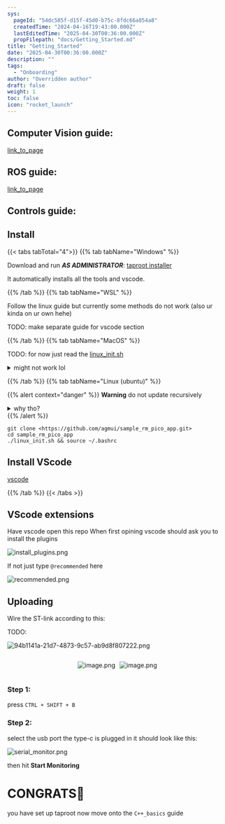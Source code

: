 ```yaml
---
sys:
  pageId: "54dc585f-d15f-45d0-b75c-8fdc66a854a8"
  createdTime: "2024-04-16T19:43:00.000Z"
  lastEditedTime: "2025-04-30T00:36:00.000Z"
  propFilepath: "docs/Getting_Started.md"
title: "Getting_Started"
date: "2025-04-30T00:36:00.000Z"
description: ""
tags:
  - "Onboarding"
author: "Overridden author"
draft: false
weight: 1
toc: false
icon: "rocket_launch"
---
```


## Computer Vision guide:

[link_to_page](86d45bc0-388b-4d26-8848-44f255f73d0e)

## ROS guide:

[link_to_page](3c76c1de-ec8f-46d6-8b0a-294005edc2d5)

## Controls guide:

## Install

{{< tabs tabTotal="4">}}
{{% tab tabName="Windows" %}}

Download and run _**AS ADMINISTRATOR**_: [taproot installer](https://github.com/Thornbots/TeachingFreshies/releases/tag/1.0)

It automatically installs all the tools and vscode.

{{% /tab %}}
{{% tab tabName="WSL" %}}

Follow the linux guide but currently some methods do not work (also ur kinda on ur own hehe)

TODO: make separate guide for vscode section

{{% /tab %}}
{{% tab tabName="MacOS" %}}

TODO: for now just read the [linux_init.sh](https://github.com/agmui/sample_rm_pico_app/blob/main/linux_init.sh)

<details>
<summary>might not work lol</summary>

`brew install libusb pkg-config`

Next install: [vscode](https://code.visualstudio.com/Download)

</details>

{{% /tab %}}
{{% tab tabName="Linux (ubuntu)" %}}

{{% alert context="danger" %}}
**Warning** do not update recursively
<details>
<summary>why tho?</summary>
There are some submodules that may go on for a while (like tinyusb) and I highly
recommend you don't need to get them.
If you want to see what submodules I update just look in `linux_init.sh`
</details>
{{% /alert %}}

```shell
git clone <https://github.com/agmui/sample_rm_pico_app.git>
cd sample_rm_pico_app
./linux_init.sh && source ~/.bashrc
```

## Install VScode

[vscode](https://code.visualstudio.com/Download)

{{% /tab %}}
{{< /tabs >}}

## VScode extensions

Have vscode open this repo
When first opining vscode should ask you to install the plugins

![install_plugins.png](https://prod-files-secure.s3.us-west-2.amazonaws.com/d518164a-d88e-44d1-a4ee-3adb3bd8bce0/89bd30f0-1825-4e77-867b-0a41ce370880/install_plugins.png?X-Amz-Algorithm=AWS4-HMAC-SHA256&X-Amz-Content-Sha256=UNSIGNED-PAYLOAD&X-Amz-Credential=ASIAZI2LB466RZFMPGX7%2F20250616%2Fus-west-2%2Fs3%2Faws4_request&X-Amz-Date=20250616T200949Z&X-Amz-Expires=3600&X-Amz-Security-Token=IQoJb3JpZ2luX2VjEHwaCXVzLXdlc3QtMiJGMEQCIDX1XD1iIs7oUmzogC8Pqd9xyw%2B64%2BLi%2F5dq20mYDuGpAiA9yDDo%2FIeBDRNARVf0yJT%2BR0GK5uae1XQBKJGkIusDLSr%2FAwhlEAAaDDYzNzQyMzE4MzgwNSIMiqYqgT7mQsPuERVgKtwDEO5v8oRJInP7kYQUMQqdqnQD1z11TIvXFjnkV9brWsyQ8mOZvl2hBGw8nQovPayQn1bF%2FVBS%2B2Bz%2FiFi0iKOCepdY00NclsoErZN3U58%2B9qeNb94D6XNMFLHGj51A%2BCYFg81zE1%2FppVGZkJCT0C%2F8whQUeu6Paevf4XQutaQP6A0mmFxYC%2Ff3rDGBX0iteThRQ4cq8OLfT110DDWI%2Bg%2BfKxQpv9cENV99AtemupAe0wXPtifzk7bN4uKrt43pMJwG6ftCZy0O9ZviLa%2BcsNU1aOOIz2rxE2Sg7zxDau51P11Zrmvyop1JILhgnTNyKV2g4H5DJc8ZKh8YqjzzvW84n7vD%2FNM%2BP2pfl7uEFGdxiG3HK6QBAlPBXX6aJZdKy4OzJMnGIh1BwMUTwr7iN06IfrxmW2Q%2BAIsOGu4TUsNo2X1W9e0%2BGSo8brWa73tkyEi1utD6Ycup2JKrVC4pPm76PO0V66rGT4OlBL%2BQp0rQwCy5F8Swpvgc6vmEvNg5afTL0%2Flys%2B1G0v%2FZ4xBWZWyJUQFok437h62sPq12OZxcbhx4MwXPCqZ0MjmPfeZxiaqdHbUfEzodwq6CZOik8V465GXq5s5V%2BkAxmF7hz67yRX%2FIOrVfKdLZn9qK48w0N%2FBwgY6pgFbIc%2FxqH2oYexYYmx7d40BerMy2EDuCvafxyCrAhMs0FoD0fNmyTPjvAeizJIKCWAHofhJ7mq%2Fo6is%2B5q2CFD7uyiPrwv6UbRnDaOQtUoul3MxjKuV8PLSqjOoG5n9Y1F8dClHZn4JARB8mP%2F6rST%2BZK%2FcSGBEAk7nSNhT1b3%2BPV389wVagZHFykMQkngop3JwspxKiVmEqFY8vZkDwZ2fGWunyeFe&X-Amz-Signature=39a00ccf805e44cb61d0bad084f04d720b470c1b3e735dfb55c36f792cd8d19b&X-Amz-SignedHeaders=host&x-amz-checksum-mode=ENABLED&x-id=GetObject)

If not just type `@recommended` here  

![recommended.png](https://prod-files-secure.s3.us-west-2.amazonaws.com/d518164a-d88e-44d1-a4ee-3adb3bd8bce0/61e661e9-5d85-4dfc-be0d-8d2097a5e793/recommended.png?X-Amz-Algorithm=AWS4-HMAC-SHA256&X-Amz-Content-Sha256=UNSIGNED-PAYLOAD&X-Amz-Credential=ASIAZI2LB466RZFMPGX7%2F20250616%2Fus-west-2%2Fs3%2Faws4_request&X-Amz-Date=20250616T200949Z&X-Amz-Expires=3600&X-Amz-Security-Token=IQoJb3JpZ2luX2VjEHwaCXVzLXdlc3QtMiJGMEQCIDX1XD1iIs7oUmzogC8Pqd9xyw%2B64%2BLi%2F5dq20mYDuGpAiA9yDDo%2FIeBDRNARVf0yJT%2BR0GK5uae1XQBKJGkIusDLSr%2FAwhlEAAaDDYzNzQyMzE4MzgwNSIMiqYqgT7mQsPuERVgKtwDEO5v8oRJInP7kYQUMQqdqnQD1z11TIvXFjnkV9brWsyQ8mOZvl2hBGw8nQovPayQn1bF%2FVBS%2B2Bz%2FiFi0iKOCepdY00NclsoErZN3U58%2B9qeNb94D6XNMFLHGj51A%2BCYFg81zE1%2FppVGZkJCT0C%2F8whQUeu6Paevf4XQutaQP6A0mmFxYC%2Ff3rDGBX0iteThRQ4cq8OLfT110DDWI%2Bg%2BfKxQpv9cENV99AtemupAe0wXPtifzk7bN4uKrt43pMJwG6ftCZy0O9ZviLa%2BcsNU1aOOIz2rxE2Sg7zxDau51P11Zrmvyop1JILhgnTNyKV2g4H5DJc8ZKh8YqjzzvW84n7vD%2FNM%2BP2pfl7uEFGdxiG3HK6QBAlPBXX6aJZdKy4OzJMnGIh1BwMUTwr7iN06IfrxmW2Q%2BAIsOGu4TUsNo2X1W9e0%2BGSo8brWa73tkyEi1utD6Ycup2JKrVC4pPm76PO0V66rGT4OlBL%2BQp0rQwCy5F8Swpvgc6vmEvNg5afTL0%2Flys%2B1G0v%2FZ4xBWZWyJUQFok437h62sPq12OZxcbhx4MwXPCqZ0MjmPfeZxiaqdHbUfEzodwq6CZOik8V465GXq5s5V%2BkAxmF7hz67yRX%2FIOrVfKdLZn9qK48w0N%2FBwgY6pgFbIc%2FxqH2oYexYYmx7d40BerMy2EDuCvafxyCrAhMs0FoD0fNmyTPjvAeizJIKCWAHofhJ7mq%2Fo6is%2B5q2CFD7uyiPrwv6UbRnDaOQtUoul3MxjKuV8PLSqjOoG5n9Y1F8dClHZn4JARB8mP%2F6rST%2BZK%2FcSGBEAk7nSNhT1b3%2BPV389wVagZHFykMQkngop3JwspxKiVmEqFY8vZkDwZ2fGWunyeFe&X-Amz-Signature=7d50db683996236a304052abb148b9f892309b935904f01da8c1d1d7a32e07fc&X-Amz-SignedHeaders=host&x-amz-checksum-mode=ENABLED&x-id=GetObject)

## Uploading

Wire the ST-link according to this:

TODO:

![94b1141a-21d7-4873-9c57-ab9d8f807222.png](https://prod-files-secure.s3.us-west-2.amazonaws.com/d518164a-d88e-44d1-a4ee-3adb3bd8bce0/e5fad17d-ab82-4300-9f4c-505ab4b1202c/94b1141a-21d7-4873-9c57-ab9d8f807222.png?X-Amz-Algorithm=AWS4-HMAC-SHA256&X-Amz-Content-Sha256=UNSIGNED-PAYLOAD&X-Amz-Credential=ASIAZI2LB466RZFMPGX7%2F20250616%2Fus-west-2%2Fs3%2Faws4_request&X-Amz-Date=20250616T200949Z&X-Amz-Expires=3600&X-Amz-Security-Token=IQoJb3JpZ2luX2VjEHwaCXVzLXdlc3QtMiJGMEQCIDX1XD1iIs7oUmzogC8Pqd9xyw%2B64%2BLi%2F5dq20mYDuGpAiA9yDDo%2FIeBDRNARVf0yJT%2BR0GK5uae1XQBKJGkIusDLSr%2FAwhlEAAaDDYzNzQyMzE4MzgwNSIMiqYqgT7mQsPuERVgKtwDEO5v8oRJInP7kYQUMQqdqnQD1z11TIvXFjnkV9brWsyQ8mOZvl2hBGw8nQovPayQn1bF%2FVBS%2B2Bz%2FiFi0iKOCepdY00NclsoErZN3U58%2B9qeNb94D6XNMFLHGj51A%2BCYFg81zE1%2FppVGZkJCT0C%2F8whQUeu6Paevf4XQutaQP6A0mmFxYC%2Ff3rDGBX0iteThRQ4cq8OLfT110DDWI%2Bg%2BfKxQpv9cENV99AtemupAe0wXPtifzk7bN4uKrt43pMJwG6ftCZy0O9ZviLa%2BcsNU1aOOIz2rxE2Sg7zxDau51P11Zrmvyop1JILhgnTNyKV2g4H5DJc8ZKh8YqjzzvW84n7vD%2FNM%2BP2pfl7uEFGdxiG3HK6QBAlPBXX6aJZdKy4OzJMnGIh1BwMUTwr7iN06IfrxmW2Q%2BAIsOGu4TUsNo2X1W9e0%2BGSo8brWa73tkyEi1utD6Ycup2JKrVC4pPm76PO0V66rGT4OlBL%2BQp0rQwCy5F8Swpvgc6vmEvNg5afTL0%2Flys%2B1G0v%2FZ4xBWZWyJUQFok437h62sPq12OZxcbhx4MwXPCqZ0MjmPfeZxiaqdHbUfEzodwq6CZOik8V465GXq5s5V%2BkAxmF7hz67yRX%2FIOrVfKdLZn9qK48w0N%2FBwgY6pgFbIc%2FxqH2oYexYYmx7d40BerMy2EDuCvafxyCrAhMs0FoD0fNmyTPjvAeizJIKCWAHofhJ7mq%2Fo6is%2B5q2CFD7uyiPrwv6UbRnDaOQtUoul3MxjKuV8PLSqjOoG5n9Y1F8dClHZn4JARB8mP%2F6rST%2BZK%2FcSGBEAk7nSNhT1b3%2BPV389wVagZHFykMQkngop3JwspxKiVmEqFY8vZkDwZ2fGWunyeFe&X-Amz-Signature=7eaf4d17e9e2dd71964d536dac49c843cf09bc76a7fb4ced373f27cdce314988&X-Amz-SignedHeaders=host&x-amz-checksum-mode=ENABLED&x-id=GetObject)

<div style="display: flex;flex-direction: row; column-gap:10px; max-width: 630px;justify-content: center;">
<div>

![image.png](https://prod-files-secure.s3.us-west-2.amazonaws.com/d518164a-d88e-44d1-a4ee-3adb3bd8bce0/210ecb78-1116-4d7b-b9b7-2292f66fa2c2/image.png?X-Amz-Algorithm=AWS4-HMAC-SHA256&X-Amz-Content-Sha256=UNSIGNED-PAYLOAD&X-Amz-Credential=ASIAZI2LB466ZYEQMYUP%2F20250616%2Fus-west-2%2Fs3%2Faws4_request&X-Amz-Date=20250616T200951Z&X-Amz-Expires=3600&X-Amz-Security-Token=IQoJb3JpZ2luX2VjEHwaCXVzLXdlc3QtMiJHMEUCIQClyOqtEtj3ISs2clDJNWFZ8KIDIlrz%2F8iBsEVn37hy%2BQIgMV8IJj7nPfaYrQs6cp4eVhN1vfc6CYRpvI1CgGK0qBIq%2FwMIZRAAGgw2Mzc0MjMxODM4MDUiDFiFhhUHIArlEEWxqircA3Cc0fW2O%2BxpgIhkO%2BlbAatFBxiC37lY6tReXgHzTMTY0dc6gpBabuT8stV2zrW6tbTwMntCe0DroRMABuOhAolcU2%2FNUGJ6W32TazEKrNyf6ky8GIbUnegOXRdSnutMKGyPayELqnm6kc5sUjBN1TRRoAMav6nhxohR8MVzuhC6IWm6lm4tXAoRvRfhx2ZK%2BCXfvXR0tWYNxas4sRQknuxMr%2B%2FGFvsT%2F8EU6m98%2BYzquufHyx61nDEQmvhHN3eAL0%2Bf0CiukP%2FPB2Q4J9X44vvScBx1rNoLPS1um1tztqLtuEESvRkfbxiRX1hoXumk4uvr74J%2BHGVJnjK6OSoMnL2ZmOyeK6BI%2Btr7XX4B52khDdxajT5N6kpntWa3C4P%2BnsRcnF2C4jE5vDEPuW76P%2BpPy070mzTbmW%2BPpLfXUxnKxieDumXeDpTrDTabQad0mSnbHvnllTQDDmooxEfpSYhuKkX60Tmy4p3BOkAmnl4bhkcFPQlJmHqgzhaSP%2FfqJCxpoFZyC%2FRXZOozjTVRIYBQm%2FDQgexauQtgeY5plvkMcf6%2F0bqdZnltliI1uAEwc5QgbFUNNK%2BdBZoMqTjoJXcBmJB3tvsPlfUGW9IJ9h7PcnzGRHtz%2FCeBNL%2FfMPnewcIGOqUBOIu0lsJY%2B%2FhJVSpCeQMVQkqep%2B2myOXuoFlqDTK27L%2BaqoTzSDeugwg9j1906HyrWagvsMc%2Fc5gLOrOu6vwkWD7v81%2FtqI14AKJ6sINYLWB7cfr5r%2BdQc%2B9b3xW3YtaxflKm0hMeyH5nde6TvENdiJtQ6Ne%2B7r8RIK3gujVCk7u%2FURbRyUrJUJ%2BHeHqR0E46UtyHKtlagsyJJQTy%2BxKOCs1hU7mg&X-Amz-Signature=ecc657f1788d49e34e04837ae5cb2ebf374a651d5c3848675c2f01f8a00f9771&X-Amz-SignedHeaders=host&x-amz-checksum-mode=ENABLED&x-id=GetObject)

</div>
<div>

![image.png](https://prod-files-secure.s3.us-west-2.amazonaws.com/d518164a-d88e-44d1-a4ee-3adb3bd8bce0/33a0fd0f-8ca6-4a86-8e09-26e95ded1fff/image.png?X-Amz-Algorithm=AWS4-HMAC-SHA256&X-Amz-Content-Sha256=UNSIGNED-PAYLOAD&X-Amz-Credential=ASIAZI2LB466Y6CARKZQ%2F20250616%2Fus-west-2%2Fs3%2Faws4_request&X-Amz-Date=20250616T200952Z&X-Amz-Expires=3600&X-Amz-Security-Token=IQoJb3JpZ2luX2VjEHwaCXVzLXdlc3QtMiJGMEQCIE4%2FXY0padmV%2BUMnKgEhLJQzzB6te%2FaVnWxRV%2FcdD3xbAiBQb4zTXKg%2Bq%2Ft1e%2BVyfeAmbRXDBimnb3gJVgp2LoHVHSr%2FAwhlEAAaDDYzNzQyMzE4MzgwNSIMJuxvtT%2F8EOx21YQzKtwD%2B3gxVP0Rq4D9O%2FkHc1gLGsRdqGLZApiEWDwBsDEdFZMsu2bD8lGI7nEzPeEZzRUXL8ooMZvFQUYa79bY2aEEnJyVyCrzNdkrkqz5pp4c99ptGr0DgHOzpP7meShM%2BtMuTVH4NDQAEV0uGUlU7Tlp8931sDLGFhZW6RpQGTi0bsowIT2I57he8lPFxhFzY72lpr9OAQAOzhfF0pDsNbMOm9vXg%2FfYgU2617gYQjvbGG3wv0Ln1PJ8NNMmMR1tpKLZM222nMGM7VbY9ioc8U60KhHbtGQoxVA4qvTTd52Yks2YTm%2BkNnLOHJu%2BVMKtk7DIyAvOJUzf2TTbqX7%2FCWHFqSgvo5ThtMyFxGWQzNAn8k%2BL6HLy1nkNXWs6TOpF%2FzkKpNMz0LB2gp6n7kBekskofCvVBC8W1SW9g5JKo0IlzOemCWojpeEEHTMIMP4SXqlK9gZopYuuykTToKH9NAMzoVXK2xMkhZkAOirBpps2%2BYYdZYoG5sCJHlXlm18NOY0WqJ9E18HEEpyFmc%2FmeEtUKFJUTFdgdhxKVTWEBN2gxVm%2BklnRZ6ZZJGoHTb1TWIrZMiQyJ1NKoel5lsI%2B3%2BOHYPQft1Af5D1L5yX%2FbPtyg1yzovQWN4nEhCaV%2BKkwqN%2FBwgY6pgFfLe74Y5mKZ9pfllV9imTSG4SpTZHC4%2FU3HfTfMp%2FgNcyjM6J1q5%2FH8ZNMqso5j4eZgDElLLIzqXzrKjJVD%2B4O%2BFLDlzL0d4GfC7ErmqfBAYMYJ6VlULen%2FVAGVh1k4ylhNwj0JsZwG2sWjYqsdU7W7x3d0YQPZAXszr08DD%2B9qeB7o9XCADsxZ02jlY4qXhs%2FrWRfr%2FfaLT3im90qziJlESzY26G5&X-Amz-Signature=7d6fbfa0aa56ee62ae4bfa65396703e0793d10d21f66332560f5f43f35cae1d5&X-Amz-SignedHeaders=host&x-amz-checksum-mode=ENABLED&x-id=GetObject)

</div>
</div>

### Step 1:

press `CTRL + SHIFT + B`

### Step 2:

select the usb port the type-c is plugged in it should look like this:

![serial_monitor.png](https://prod-files-secure.s3.us-west-2.amazonaws.com/d518164a-d88e-44d1-a4ee-3adb3bd8bce0/f03f4774-05d4-4393-b6a0-d5efb6d315ab/serial_monitor.png?X-Amz-Algorithm=AWS4-HMAC-SHA256&X-Amz-Content-Sha256=UNSIGNED-PAYLOAD&X-Amz-Credential=ASIAZI2LB466RZFMPGX7%2F20250616%2Fus-west-2%2Fs3%2Faws4_request&X-Amz-Date=20250616T200949Z&X-Amz-Expires=3600&X-Amz-Security-Token=IQoJb3JpZ2luX2VjEHwaCXVzLXdlc3QtMiJGMEQCIDX1XD1iIs7oUmzogC8Pqd9xyw%2B64%2BLi%2F5dq20mYDuGpAiA9yDDo%2FIeBDRNARVf0yJT%2BR0GK5uae1XQBKJGkIusDLSr%2FAwhlEAAaDDYzNzQyMzE4MzgwNSIMiqYqgT7mQsPuERVgKtwDEO5v8oRJInP7kYQUMQqdqnQD1z11TIvXFjnkV9brWsyQ8mOZvl2hBGw8nQovPayQn1bF%2FVBS%2B2Bz%2FiFi0iKOCepdY00NclsoErZN3U58%2B9qeNb94D6XNMFLHGj51A%2BCYFg81zE1%2FppVGZkJCT0C%2F8whQUeu6Paevf4XQutaQP6A0mmFxYC%2Ff3rDGBX0iteThRQ4cq8OLfT110DDWI%2Bg%2BfKxQpv9cENV99AtemupAe0wXPtifzk7bN4uKrt43pMJwG6ftCZy0O9ZviLa%2BcsNU1aOOIz2rxE2Sg7zxDau51P11Zrmvyop1JILhgnTNyKV2g4H5DJc8ZKh8YqjzzvW84n7vD%2FNM%2BP2pfl7uEFGdxiG3HK6QBAlPBXX6aJZdKy4OzJMnGIh1BwMUTwr7iN06IfrxmW2Q%2BAIsOGu4TUsNo2X1W9e0%2BGSo8brWa73tkyEi1utD6Ycup2JKrVC4pPm76PO0V66rGT4OlBL%2BQp0rQwCy5F8Swpvgc6vmEvNg5afTL0%2Flys%2B1G0v%2FZ4xBWZWyJUQFok437h62sPq12OZxcbhx4MwXPCqZ0MjmPfeZxiaqdHbUfEzodwq6CZOik8V465GXq5s5V%2BkAxmF7hz67yRX%2FIOrVfKdLZn9qK48w0N%2FBwgY6pgFbIc%2FxqH2oYexYYmx7d40BerMy2EDuCvafxyCrAhMs0FoD0fNmyTPjvAeizJIKCWAHofhJ7mq%2Fo6is%2B5q2CFD7uyiPrwv6UbRnDaOQtUoul3MxjKuV8PLSqjOoG5n9Y1F8dClHZn4JARB8mP%2F6rST%2BZK%2FcSGBEAk7nSNhT1b3%2BPV389wVagZHFykMQkngop3JwspxKiVmEqFY8vZkDwZ2fGWunyeFe&X-Amz-Signature=11033f49ce0f7f3cc5bf623d04f2b41835b47c7028dd74dcc59cdc8fcbe806b1&X-Amz-SignedHeaders=host&x-amz-checksum-mode=ENABLED&x-id=GetObject)

then hit **Start Monitoring**

# CONGRATS🎉

you have set up taproot now move onto the `C++_basics` guide
